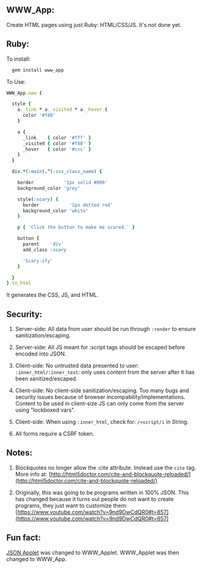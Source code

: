 

WWW\_App:
---------

Create HTML pages using just Ruby: HTML/CSS/JS.
It's not done yet.


Ruby:
--------------

To install:

```ruby
  gem install www_app
```

To Use:

```ruby
WWW_App.new {

  style {
    a._link * a._visited * a._hover { 
      color '#f88'
    }

    a {
      _link    { color '#fff' }
      _visited { color '#f88' }
      _hover   { color '#ccc' }
    }
  }

  div.*(:main).^(:css_class_name) {

    border           '1px solid #000'
    background_color 'grey'

    style(:scary) {
      border           '2px dotted red'
      background_color 'white'
    }

    p { 'Click the button to make me scared.' }

    button {
      parent    'div'
      add_class :scary

      'Scary-ify'
    }

  }
}.to_html
```

It generates the CSS, JS, and HTML.

Security:
-----------

1) Server-side: All data from user should be run through `:render` to
ensure sanitization/escaping.

2) Server-side: All JS meant for :script tags should be escaped before encoded into JSON.

3) Client-side: No untrusted data presented to user: `:inner_html/:inner_text`:
only uses content from the server after it has been sanitized/escaped.

4) Client-side: No client-side sanitization/escaping. Too many bugs and security issues
because of browser incompability/implementations. Content
to be used in client-size JS can only come from the server using "lockboxed vars".

5) Client-side: When using `:inner_html`, check for: `/<script/i` in String.

6) All forms require a CSRF token.


Notes:
-------

1) Blockquotes no longer allow the :cite attribute. Instead use the `cite` tag.
More info at:  [http://html5doctor.com/cite-and-blockquote-reloaded/](http://html5doctor.com/cite-and-blockquote-reloaded/)

2) Originally, this was going to be programs written in 100% JSON. This has changed
because it turns out people do not want to create programs, they just want to customize them:
[https://www.youtube.com/watch?v=9nd9DwCdQR0#t=857](https://www.youtube.com/watch?v=9nd9DwCdQR0#t=857)


Fun fact:
-----

[JSON Applet](http://github.com/da99/json_applet) was changed to WWW\_Applet. WWW\_Applet was then changed to WWW\_App.




